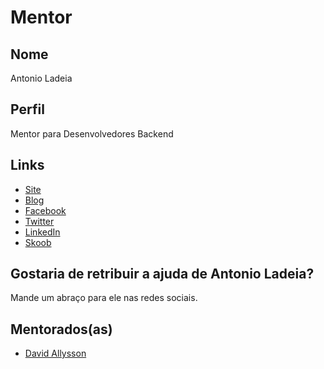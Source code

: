 # Mentor

## Nome

Antonio Ladeia

## Perfil

Mentor para Desenvolvedores Backend

## Links

* [Site](http://antonioladeia.com)
* [Blog](http://antonioladeia.com/blog)
* [Facebook](https://www.facebook.com/antoniofsladeia)
* [Twitter](https://twitter.com/antoniofsladeia)
* [LinkedIn](https://www.linkedin.com/in/antonioladeia/)
* [Skoob](https://www.skoob.com.br/usuario/1511328)

## Gostaria de retribuir a ajuda de Antonio Ladeia?

Mande um abraço para ele nas redes sociais.

## Mentorados(as)

* [David Allysson](/profiles/pupils/profiles/DavidAllysson.md)
